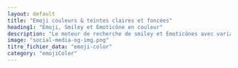 ```yaml
---
layout: default
title: "Emoji couleurs & teintes claires et foncées"
heading1: "Emoji, Smiley et Emoticône en couleur"
description: "Le moteur de recherche de smiley et Emoticônes avec variante de teinte. Recherchez toutes les couleurs et teintes d'emoji par nom, catégorie."
image: "social-media-og-img.png"
titre_fichier_data: "emoji-color"
category: "emojiColor"
---
```

